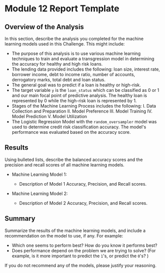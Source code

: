# Module 12 Report Template

## Overview of the Analysis

In this section, describe the analysis you completed for the machine learning models used in this Challenge. This might include:

* The purpose of this analysis is to use various machine learning techniques to train and evaluate a transgression model in determining the accuracy for healthy and high risk loans.
* The lending data provided includes the following: loan size, interest rate, borrower income, debt to income ratio, number of accounts, derrogatory marks, total debt and loan status.
* The general goal was to predict if a loan is healthy or high-risk.
* The target variable `y` is the `loan_status` which can be classified as 0 or 1 and our main focal point of predictive analysis. The healthy loan is represented by 0 while the high-risk loan is represented by 1.
* Stages of the Machine Learning Process includes the following:
  I. Data Collection and Preparation
  II. Model Preference
  III. Model Training
  IV. Model Prediction
  V. Model Utilization
* The Logistic Regression Model with the `random_oversampler` model was used to determine credit risk classification accuracy. The model's performance was evaluated based on the accuracy score.

## Results

Using bulleted lists, describe the balanced accuracy scores and the precision and recall scores of all machine learning models.

* Machine Learning Model 1:
  * Description of Model 1 Accuracy, Precision, and Recall scores.



* Machine Learning Model 2:
  * Description of Model 2 Accuracy, Precision, and Recall scores.

## Summary

Summarize the results of the machine learning models, and include a recommendation on the model to use, if any. For example:
* Which one seems to perform best? How do you know it performs best?
* Does performance depend on the problem we are trying to solve? (For example, is it more important to predict the `1`'s, or predict the `0`'s? )

If you do not recommend any of the models, please justify your reasoning.
